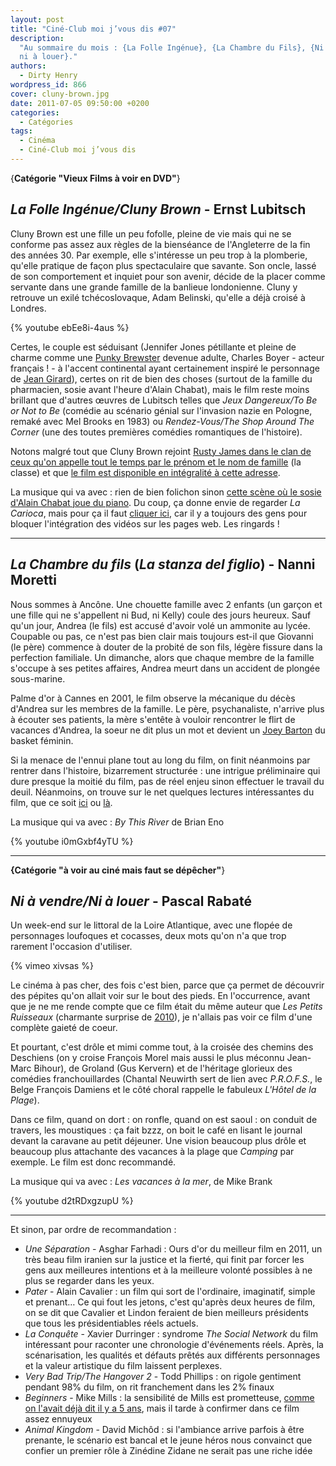 ```yaml
---
layout: post
title: "Ciné-Club moi j’vous dis #07"
description:
  "Au sommaire du mois : {La Folle Ingénue}, {La Chambre du Fils}, {Ni à vendre,
  ni à louer}."
authors:
  - Dirty Henry
wordpress_id: 866
cover: cluny-brown.jpg
date: 2011-07-05 09:50:00 +0200
categories:
  - Catégories
tags:
  - Cinéma
  - Ciné-Club moi j’vous dis
---
```


{**Catégorie "Vieux Films à voir en DVD"**}

## _La Folle Ingénue/Cluny Brown_ - Ernst Lubitsch

Cluny Brown est une fille un peu fofolle, pleine de vie mais qui ne se conforme
pas assez aux règles de la bienséance de l'Angleterre de la fin des années 30.
Par exemple, elle s'intéresse un peu trop à la plomberie, qu'elle pratique de
façon plus spectaculaire que savante. Son oncle, lassé de son comportement et
inquiet pour son avenir, décide de la placer comme servante dans une grande
famille de la banlieue londonienne. Cluny y retrouve un exilé tchécoslovaque,
Adam Belinski, qu'elle a déjà croisé à Londres.

{% youtube ebEe8i-4aus %}

Certes, le couple est séduisant (Jennifer Jones pétillante et pleine de charme
comme une
[Punky Brewster](http://www.dailymotion.com/video/x8tgu7_punky-brewster-generique-de-la-seri_creation)
devenue adulte, Charles Boyer - acteur français ! - à l'accent continental ayant
certainement inspiré le personnage de
[Jean Girard](http://www.dailymotion.com/video/x3z07e_talladega-nights-ricky-meets-jean-g_shortfilms)),
certes on rit de bien des choses (surtout de la famille du pharmacien, sosie
avant l'heure d'Alain Chabat), mais le film reste moins brillant que d'autres
œuvres de Lubitsch telles que _Jeux Dangereux/To Be or Not to Be_ (comédie au
scénario génial sur l'invasion nazie en Pologne, remaké avec Mel Brooks en 1983)
ou _Rendez-Vous/The Shop Around The Corner_ (une des toutes premières comédies
romantiques de l'histoire).

Notons malgré tout que Cluny Brown rejoint
[Rusty James dans le clan de ceux qu'on appelle tout le temps par le prénom et le nom de famille](824)
(la classe) et que
[le film est disponible en intégralité à cette adresse](http://video.google.com/videoplay?docid=-4912689158924394462).

La musique qui va avec : rien de bien folichon sinon
[cette scène où le sosie d'Alain Chabat joue du piano](http://youtu.be/i7NVoM9pv94?t=2m38s).
Du coup, ça donne envie de regarder _La Carioca_, mais pour ça il faut
[cliquer ici](http://www.youtube.com/watch?v=HCdCMo9cd5k), car il y a toujours
des gens pour bloquer l'intégration des vidéos sur les pages web. Les ringards !

---

## _La Chambre du fils_ (_La stanza del figlio_) - Nanni Moretti

Nous sommes à Ancône. Une chouette famille avec 2 enfants (un garçon et une
fille qui ne s'appellent ni Bud, ni Kelly) coule des jours heureux. Sauf qu'un
jour, Andrea (le fils) est accusé d'avoir volé un ammonite au lycée. Coupable ou
pas, ce n'est pas bien clair mais toujours est-il que Giovanni (le père)
commence à douter de la probité de son fils, légère fissure dans la perfection
familiale. Un dimanche, alors que chaque membre de la famille s'occupe à ses
petites affaires, Andrea meurt dans un accident de plongée sous-marine.

Palme d'or à Cannes en 2001, le film observe la mécanique du décès d'Andrea sur
les membres de la famille. Le père, psychanaliste, n'arrive plus à écouter ses
patients, la mère s'entête à vouloir rencontrer le flirt de vacances d'Andrea,
la soeur ne dit plus un mot et devient un
[Joey Barton](http://www.youtube.com/watch?v=_ASkfY-1gjM) du basket féminin.

Si la menace de l'ennui plane tout au long du film, on finit néanmoins par
rentrer dans l'histoire, bizarrement structurée : une intrigue préliminaire qui
dure presque la moitié du film, pas de réel enjeu sinon effectuer le travail du
deuil. Néanmoins, on trouve sur le net quelques lectures intéressantes du film,
que ce soit
[ici](http://www.cineclubdecaen.com/realisat/moretti/chambredufils.htm) ou
[là](http://www.cinetic.be/spip.php?article80).

La musique qui va avec : _By This River_ de Brian Eno

{% youtube i0mGxbf4yTU %}

---

**{Catégorie "à voir au ciné mais faut se dépêcher"**}

## _Ni à vendre/Ni à louer_ - Pascal Rabaté

Un week-end sur le littoral de la Loire Atlantique, avec une flopée de
personnages loufoques et cocasses, deux mots qu'on n'a que trop rarement
l'occasion d'utiliser.

{% vimeo xivsas %}

Le cinéma à pas cher, des fois c'est bien, parce que ça permet de découvrir des
pépites qu'on allait voir sur le bout des pieds. En l'occurrence, avant que je
ne me rende compte que ce film était du même auteur que _Les Petits Ruisseaux_
(charmante surprise de [2010](769)), je n'allais pas voir ce film d'une complète
gaieté de coeur.

Et pourtant, c'est drôle et mimi comme tout, à la croisée des chemins des
Deschiens (on y croise François Morel mais aussi le plus méconnu Jean-Marc
Bihour), de Groland (Gus Kervern) et de l'héritage glorieux des comédies
franchouillardes (Chantal Neuwirth sert de lien avec _P.R.O.F.S._, le Belge
François Damiens et le côté choral rappelle le fabuleux _L'Hôtel de la Plage_).

Dans ce film, quand on dort : on ronfle, quand on est saoul : on conduit de
travers, les moustiques : ça fait bzzz, on boit le café en lisant le journal
devant la caravane au petit déjeuner. Une vision beaucoup plus drôle et beaucoup
plus attachante des vacances à la plage que _Camping_ par exemple. Le film est
donc recommandé.

La musique qui va avec : _Les vacances à la mer_, de Mike Brank

{% youtube d2tRDxgzupU %}

---

Et sinon, par ordre de recommandation :

- _Une Séparation_ - Asghar Farhadi : Ours d'or du meilleur film en 2011, un
  très beau film iranien sur la justice et la fierté, qui finit par forcer les
  gens aux meilleures intentions et à la meilleure volonté possibles à ne plus
  se regarder dans les yeux.
- _Pater_ - Alain Cavalier : un film qui sort de l'ordinaire, imaginatif, simple
  et prenant… Ce qui fout les jetons, c'est qu'après deux heures de film, on se
  dit que Cavalier et Lindon feraient de bien meilleurs présidents que tous les
  présidentiables réels actuels.
- _La Conquête_ - Xavier Durringer : syndrome _The Social Network_ du film
  intéressant pour raconter une chronologie d'événements réels. Après, la
  scénarisation, les qualités et défauts prêtés aux différents personnages et la
  valeur artistique du film laissent perplexes.
- _Very Bad Trip/The Hangover 2_ - Todd Phillips : on rigole gentiment pendant
  98% du film, on rit franchement dans les 2% finaux
- _Beginners_ - Mike Mills : la sensibilité de Mills est prometteuse,
  [comme on l'avait déjà dit il y a 5 ans](333), mais il tarde à confirmer dans
  ce film assez ennuyeux
- _Animal Kingdom_ - David Michôd : si l'ambiance arrive parfois à être
  prenante, le scénario est bancal et le jeune héros nous convainct que confier
  un premier rôle à Zinédine Zidane ne serait pas une riche idée
